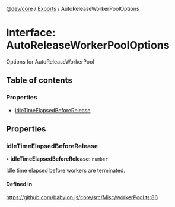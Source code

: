 [@dev/core](../README.md) / [Exports](../modules.md) / AutoReleaseWorkerPoolOptions

# Interface: AutoReleaseWorkerPoolOptions

Options for AutoReleaseWorkerPool

## Table of contents

### Properties

- [idleTimeElapsedBeforeRelease](AutoReleaseWorkerPoolOptions.md#idletimeelapsedbeforerelease)

## Properties

### idleTimeElapsedBeforeRelease

• **idleTimeElapsedBeforeRelease**: `number`

Idle time elapsed before workers are terminated.

#### Defined in

https://github.com/babylon.js/core/src/Misc/workerPool.ts:86
